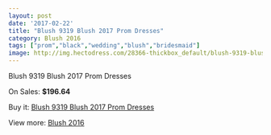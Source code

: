 ```yaml
---
layout: post
date: '2017-02-22'
title: "Blush 9319 Blush 2017 Prom Dresses"
category: Blush 2016
tags: ["prom","black","wedding","blush","bridesmaid"]
image: http://img.hectodress.com/28366-thickbox_default/blush-9319-blush-2012-prom-dresses.jpg
---
```

Blush 9319 Blush 2017 Prom Dresses

On Sales: **$196.64**
<a href="https://www.hectodress.com/blush-2013/13237-blush-9319-blush-2012-prom-dresses.html"><amp-img layout="responsive" width="600" height="600" src="//img.hectodress.com/28366-thickbox_default/blush-9319-blush-2012-prom-dresses.jpg" alt="Blush 9319 Blush 2017 Prom Dresses 0" /></a>
<a href="https://www.hectodress.com/blush-2013/13237-blush-9319-blush-2012-prom-dresses.html"><amp-img layout="responsive" width="600" height="600" src="//img.hectodress.com/28367-thickbox_default/blush-9319-blush-2012-prom-dresses.jpg" alt="Blush 9319 Blush 2017 Prom Dresses 1" /></a>

Buy it: [Blush 9319 Blush 2017 Prom Dresses](https://www.hectodress.com/blush-2013/13237-blush-9319-blush-2012-prom-dresses.html "Blush 9319 Blush 2017 Prom Dresses")

View more: [Blush 2016](https://www.hectodress.com/209-blush-2013 "Blush 2016")